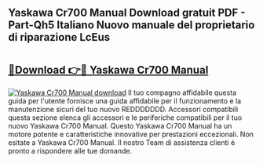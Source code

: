 ## Yaskawa Cr700 Manual Download gratuit PDF - Part-Qh5 Italiano Nuovo manuale del proprietario di riparazione LcEus

# <h2><a href="http://dfa1dh.blite.top/?on=Yaskawa+Cr700+Manual">🔗Download 👉🔴 Yaskawa Cr700 Manual</a></h2>

[![Yaskawa Cr700 Manual download](https://i.imgur.com/lujVjoI.png)](http://dfa1dh.blite.top/?on=Yaskawa+Cr700+Manual)
Il tuo compagno affidabile questa guida per l'utente fornisce una guida affidabile per il funzionamento e la manutenzione sicuri del tuo nuovo REDDDDDDD. Accessori compatibili questa sezione elenca gli accessori e le periferiche compatibili per il tuo nuovo Yaskawa Cr700 Manual. Questo Yaskawa Cr700 Manual ha un motore potente e caratteristiche innovative per prestazioni eccezionali. Non esitate a Yaskawa Cr700 Manual. Il nostro Team di assistenza clienti è pronto a rispondere alle tue domande.
